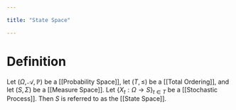 ```yaml
---

title: "State Space"

---
```

# Definition
Let $(\Omega, \mathcal{A}, \mathbb{P})$ be a [[Probability Space]], let $(T, \leq)$ be a [[Total Ordering]], and let $(S, \Sigma)$ be a [[Measure Space]]. Let $\{X_{t}: \Omega \to S\}_{t \in T}$ be a [[Stochastic Process]]. Then $S$ is referred to as the [[State Space]].